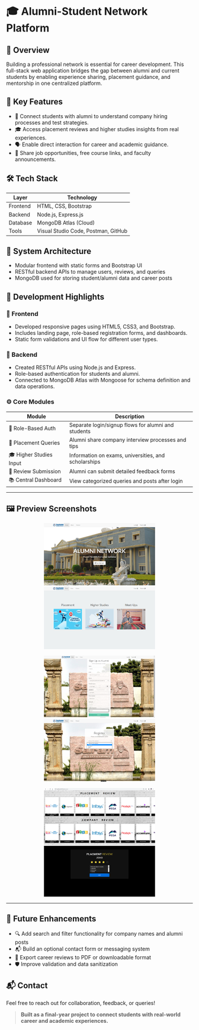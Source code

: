 # 🎓 Alumni-Student Network Platform

## 📌 Overview

Building a professional network is essential for career development. This full-stack web application bridges the gap between alumni and current students by enabling experience sharing, placement guidance, and mentorship in one centralized platform.

## 🎯 Key Features

- 🔗 Connect students with alumni to understand company hiring processes and test strategies.
- 🎓 Access placement reviews and higher studies insights from real experiences.
- 🗣️ Enable direct interaction for career and academic guidance.
- 📢 Share job opportunities, free course links, and faculty announcements.

## 🛠️ Tech Stack

| Layer       | Technology                          |
|------------|--------------------------------------|
| Frontend   | HTML, CSS, Bootstrap                 |
| Backend    | Node.js, Express.js                  |
| Database   | MongoDB Atlas (Cloud)                |
| Tools      | Visual Studio Code, Postman, GitHub  |

## 🧩 System Architecture


- Modular frontend with static forms and Bootstrap UI
- RESTful backend APIs to manage users, reviews, and queries
- MongoDB used for storing student/alumni data and career posts

## 🚧 Development Highlights

### 🎨 Frontend

- Developed responsive pages using HTML5, CSS3, and Bootstrap.
- Includes landing page, role-based registration forms, and dashboards.
- Static form validations and UI flow for different user types.

### 🔐 Backend

- Created RESTful APIs using Node.js and Express.
- Role-based authentication for students and alumni.
- Connected to MongoDB Atlas with Mongoose for schema definition and data operations.

### ⚙️ Core Modules

| Module                   | Description                                                                 |
|--------------------------|-----------------------------------------------------------------------------|
| 👤 Role-Based Auth        | Separate login/signup flows for alumni and students                         |
| 💬 Placement Queries      | Alumni share company interview processes and tips                           |
| 🎓 Higher Studies Input   | Information on exams, universities, and scholarships                        |
| 📝 Review Submission      | Alumni can submit detailed feedback forms                                   |
| 📚 Central Dashboard      | View categorized queries and posts after login                              |

---

## 🖼️ Preview Screenshots

<p align="center">
  <img src="./Preview Screenshots/Home page.png" alt="Home Page" width="300"/>
  <img src="./Preview Screenshots/Career Categories Overview.png" alt="Career Overview" width="300"/>
</p>

<p align="center">
  <img src="./Preview Screenshots/Alumni Sign-Up Form.png" alt="Alumni Sign-Up" width="300"/>
  <img src="./Preview Screenshots/Role-Based Registration Page.png" alt="Role-Based Registration" width="300"/>
</p>

<p align="center">
  <img src="./Preview Screenshots/Company-wise Review Display.png" alt="Placement Reviews" width="300"/>
  <img src="./Preview Screenshots/Placement Review Input Interface.png" alt="Review Input" width="300"/>
</p>

---

## 🚀 Future Enhancements

- 🔍 Add search and filter functionality for company names and alumni posts
- 📬 Build an optional contact form or messaging system
- 🧾 Export career reviews to PDF or downloadable format
- 🛡️ Improve validation and data sanitization

## 📬 Contact

Feel free to reach out for collaboration, feedback, or queries!

> **Built as a final-year project to connect students with real-world career and academic experiences.**
